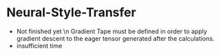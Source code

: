 # Neural-Style-Transfer
- Not finished yet \n
Gradient Tape must be defined in order to apply gradient descent to the eager tensor generated after the calculations.
- insufficient time
